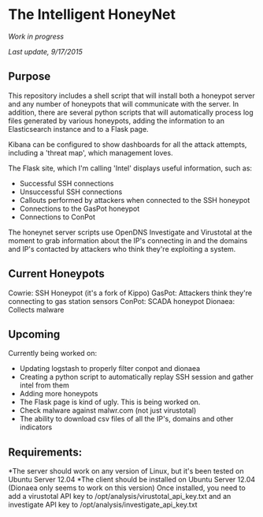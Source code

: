 # The Intelligent HoneyNet

*Work in progress*

*Last update, 9/17/2015*

Purpose
--------------------
This repository includes a shell script that will install both a honeypot server and any number of honeypots that will communicate with the server.
In addition, there are several python scripts that will automatically process log files generated by various honeypots, adding the information to an Elasticsearch instance and to a Flask page.

Kibana can be configured to show dashboards for all the attack attempts, including a 'threat map', which management loves.

The Flask site, which I'm calling 'Intel' displays useful information, such as:

* Successful SSH connections
* Unsuccessful SSH connections
* Callouts performed by attackers when connected to the SSH honeypot
* Connections to the GasPot honeypot
* Connections to ConPot

The honeynet server scripts use OpenDNS Investigate and Virustotal at the moment to grab information about the IP's connecting in and the domains and IP's contacted by attackers who think they're exploiting a system.

Current Honeypots
--------------------
Cowrie: SSH Honeypot (it's a fork of Kippo)
GasPot: Attackers think they're connecting to gas station sensors
ConPot: SCADA honeypot
Dionaea: Collects malware

Upcoming
--------------------
Currently being worked on:

* Updating logstash to properly filter conpot and dionaea
* Creating a python script to automatically replay SSH session and gather intel from them
* Adding more honeypots
* The Flask page is kind of ugly. This is being worked on.
* Check malware against malwr.com (not just virustotal)
* The ability to download csv files of all the IP's, domains and other indicators


Requirements:
--------------------
*The server should work on any version of Linux, but it's been tested on Ubuntu Server 12.04
*The client should be installed on Ubuntu Server 12.04 (Dionaea only seems to work on this version)
Once installed, you need to add a virustotal API key to /opt/analysis/virustotal_api_key.txt and an investigate API key to /opt/analysis/investigate_api_key.txt